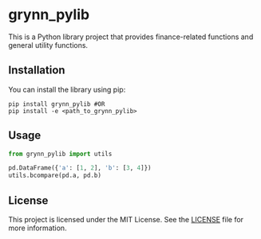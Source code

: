 # grynn_pylib

This is a Python library project that provides finance-related functions and general utility functions.

## Installation

You can install the library using pip:

```shell
pip install grynn_pylib #OR
pip install -e <path_to_grynn_pylib>
```

## Usage

```python
from grynn_pylib import utils

pd.DataFrame({'a': [1, 2], 'b': [3, 4]})
utils.bcompare(pd.a, pd.b)
```

## License

This project is licensed under the MIT License. See the [LICENSE](https://github.com/grynn/util/blob/main/LICENSE) file for more information.
